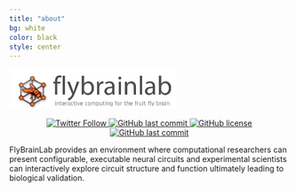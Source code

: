 ```yaml
---
title: "about"
bg: white
color: black
style: center
---
```



<img src="https://github.com/flybrainlab/flybrainlabweb/raw/gh-pages/img/flylablogo.png" width="60%" height="60%" alt="FlyBrainLab: Interactive Computing for the Fruit Fly Brain">

<p align="center">
  <a href="https://twitter.com/flybrainobs">
        <img src="https://img.shields.io/twitter/follow/flybrainobs.svg?style=flat&label=Follow"
             alt="Twitter Follow">
    </a>
    <a href="https://github.com/neurokernel/neurokernel">
        <img src="https://img.shields.io/github/stars/neurokernel/neurokernel?style=flat"
             alt="GitHub last commit">
    </a>
    <a href="https://github.com/FlyBrainLab/FlyBrainLab">
        <img src="https://img.shields.io/github/license/FlyBrainLab/FlyBrainLab.svg"
             alt="GitHub license">
    </a>
    <a href="https://github.com/FlyBrainLab/FlyBrainLab">
        <img src="https://img.shields.io/github/last-commit/FlyBrainLab/FlyBrainLab.svg"
             alt="GitHub last commit">
    </a>
</p>

FlyBrainLab provides an environment where computational researchers can present configurable, executable neural circuits and experimental scientists can interactively explore circuit structure and function ultimately leading to biological validation.
